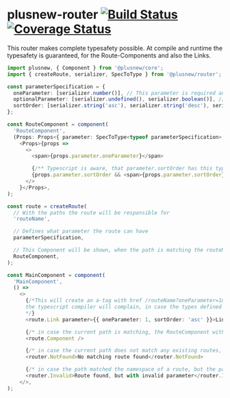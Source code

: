 # plusnew-router [![Build Status](https://api.travis-ci.org/plusnew/router.svg?branch=master)](https://travis-ci.org/plusnew/router) [![Coverage Status](https://coveralls.io/repos/github/plusnew/router/badge.svg?branch=master)](https://coveralls.io/github/plusnew/router)

This router makes complete typesafety possible.
At compile and runtime the typesafety is guaranteed, for the Route-Components and also the Links.

```ts
import plusnew, { Component } from '@plusnew/core';
import { createRoute, serializer, SpecToType } from '@plusnew/router';

const parameterSpecification = {
  oneParameter: [serializer.number()], // This parameter is required and a normal number
  optionalParameter: [serializer.undefined(), serializer.boolean()], // Optional boolean parameter
  sortOrder: [serializer.string('asc'), serializer.string('desc'), serializer.undefined()], // This paramter is optional, when given it has to be the string literal 'asc' | 'desc'
};

const RouteComponent = component(
  'RouteComponent',
  (Props: Props<{ parameter: SpecToType<typeof parameterSpecification>, props: {} }>) =>
    <Props>{props =>
      <>
        <span>{props.parameter.oneParameter}</span>

        {/** Typescript is aware, that parameter.sortOrder has this type: 'asc' | 'desc' | undefined */}
        {props.parameter.sortOrder && <span>{props.parameter.sortOrder}</span>}
      </>
    }</Props>,
);

const route = createRoute(
  // With the paths the route will be responsible for
  'routeName',

  // Defines what parameter the route can have
  parameterSpecification,

  // This Component will be shown, when the path is matching the routeName and the parameters
  RouteComponent,
);

const MainComponent = component(
  'MainComponent',
  () =>
    <>
      {/*This will create an a-tag with href /routeName?oneParameter=1&sortOrder=asc
      the typescript compiler will complain, in case the types defined as parameterSpecification are not matched
      */}
      <route.Link parameter={{ oneParameter: 1, sortOrder: 'asc' }}>LinkText</route.Link>

      {/* in case the current path is matching, the RouteComponent with the span will be displayed here*/}
      <route.Component />

      {/* in case the current path does not match any existing routes, the children of NotFound will be displayed */}
      <router.NotFound>No matching route found</router.NotFound>

      {/* in case the path matched the namespace of a route, but the parameters were not correct the children of Invalid will be display */}
      <router.Invalid>Route found, but with invalid parameter</router.Invalid>
    </>,
);
```
